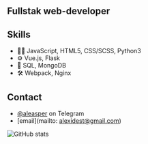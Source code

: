 ## Fullstak web-developer

## Skills
- 👨‍💻 JavaScript, HTML5, CSS/SCSS, Python3
- ⚙️ Vue.js, Flask
- 💽 SQL, MongoDB
- 🛠️ Webpack, Nginx

## Contact
- [@aleasper](https://t.me/aleasper) on Telegram
- [email](mailto: alexidest@gmail.com)
  
![GitHub stats](https://github-readme-stats.vercel.app/api?username=aleasper&show_icons=true&theme=dark)

